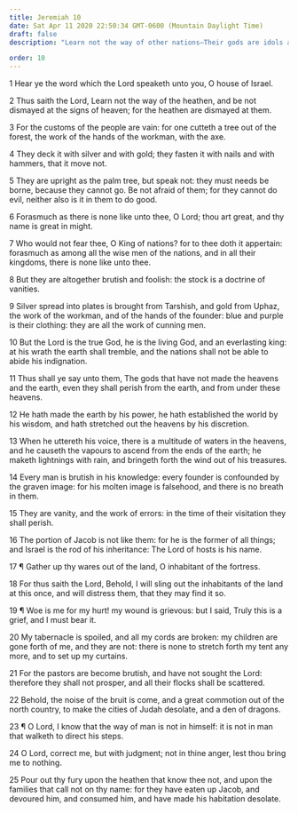 ```yaml
---
title: Jeremiah 10
date: Sat Apr 11 2020 22:50:34 GMT-0600 (Mountain Daylight Time)
draft: false
description: "Learn not the way of other nations—Their gods are idols and molten images—The Lord is the true and living God."

order: 10
---
```

    
1 Hear ye the word which the Lord speaketh unto you, O house of Israel.

2 Thus saith the Lord, Learn not the way of the heathen, and be not dismayed at the signs of heaven; for the heathen are dismayed at them.

3 For the customs of the people are vain: for one cutteth a tree out of the forest, the work of the hands of the workman, with the axe.

4 They deck it with silver and with gold; they fasten it with nails and with hammers, that it move not.

5 They are upright as the palm tree, but speak not: they must needs be borne, because they cannot go. Be not afraid of them; for they cannot do evil, neither also is it in them to do good.

6 Forasmuch as there is none like unto thee, O Lord; thou art great, and thy name is great in might.

7 Who would not fear thee, O King of nations? for to thee doth it appertain: forasmuch as among all the wise men of the nations, and in all their kingdoms, there is none like unto thee.

8 But they are altogether brutish and foolish: the stock is a doctrine of vanities.

9 Silver spread into plates is brought from Tarshish, and gold from Uphaz, the work of the workman, and of the hands of the founder: blue and purple is their clothing: they are all the work of cunning men.

10 But the Lord is the true God, he is the living God, and an everlasting king: at his wrath the earth shall tremble, and the nations shall not be able to abide his indignation.

11 Thus shall ye say unto them, The gods that have not made the heavens and the earth, even they shall perish from the earth, and from under these heavens.

12 He hath made the earth by his power, he hath established the world by his wisdom, and hath stretched out the heavens by his discretion.

13 When he uttereth his voice, there is a multitude of waters in the heavens, and he causeth the vapours to ascend from the ends of the earth; he maketh lightnings with rain, and bringeth forth the wind out of his treasures.

14 Every man is brutish in his knowledge: every founder is confounded by the graven image: for his molten image is falsehood, and there is no breath in them.

15 They are vanity, and the work of errors: in the time of their visitation they shall perish.

16 The portion of Jacob is not like them: for he is the former of all things; and Israel is the rod of his inheritance: The Lord of hosts is his name.

17 ¶ Gather up thy wares out of the land, O inhabitant of the fortress.

18 For thus saith the Lord, Behold, I will sling out the inhabitants of the land at this once, and will distress them, that they may find it so.

19 ¶ Woe is me for my hurt! my wound is grievous: but I said, Truly this is a grief, and I must bear it.

20 My tabernacle is spoiled, and all my cords are broken: my children are gone forth of me, and they are not: there is none to stretch forth my tent any more, and to set up my curtains.

21 For the pastors are become brutish, and have not sought the Lord: therefore they shall not prosper, and all their flocks shall be scattered.

22 Behold, the noise of the bruit is come, and a great commotion out of the north country, to make the cities of Judah desolate, and a den of dragons.

23 ¶ O Lord, I know that the way of man is not in himself: it is not in man that walketh to direct his steps.

24 O Lord, correct me, but with judgment; not in thine anger, lest thou bring me to nothing.

25 Pour out thy fury upon the heathen that know thee not, and upon the families that call not on thy name: for they have eaten up Jacob, and devoured him, and consumed him, and have made his habitation desolate.
